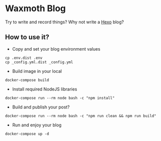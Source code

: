 # Waxmoth Blog
Try to write and record things? Why not write a [Hexo](https://github.com/hexojs/hexo/) blog?

## How to use it?
* Copy and set your blog environment values
```shell script
cp .env.dist .env
cp _config.yml.dist _config.yml
```

* Build image in your local
```shell script
docker-compose build
```

* Install required NodeJS libraries
```shell script
docker-compose run --rm node bash -c "npm install"
```

* Build and publish your post?
```shell script
docker-compose run --rm node bash -c "npm run clean && npm run build"
```

* Run and enjoy your blog
```shell script
docker-compose up -d
```
